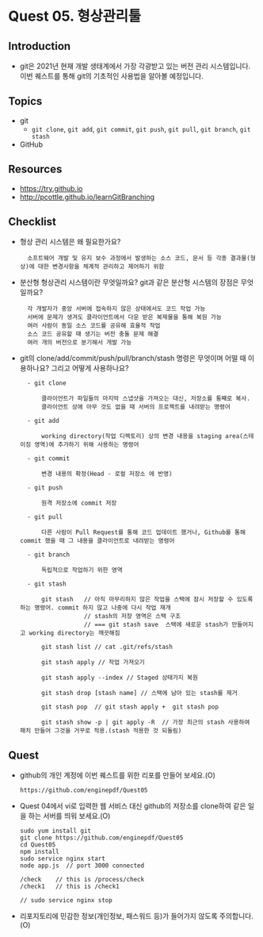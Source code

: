 # Quest 05. 형상관리툴

## Introduction
* git은 2021년 현재 개발 생태계에서 가장 각광받고 있는 버전 관리 시스템입니다. 이번 퀘스트를 통해 git의 기초적인 사용법을 알아볼 예정입니다.

## Topics
* git
  * `git clone`, `git add`, `git commit`, `git push`, `git pull`, `git branch`, `git stash`
* GitHub

## Resources
* https://try.github.io
* http://pcottle.github.io/learnGitBranching

## Checklist
* 형상 관리 시스템은 왜 필요한가요?

        소프트웨어 개발 및 유지 보수 과정에서 발생하는 소스 코드, 문서 등 각종 결과물(형상)에 대한 변경사항을 체계적 관리하고 제어하기 위함

* 분산형 형상관리 시스템이란 무엇일까요? git과 같은 분산형 시스템의 장점은 무엇일까요?

        각 개발자가 중앙 서버에 접속하지 않은 상태에서도 코드 작업 가능
        서버에 문제가 생겨도 클라이언트에서 다운 받은 복제물을 통해 복원 가능
        여러 사람이 동일 소스 코드를 공유해 효율적 작업
        소스 코드 공유할 때 생기는 버전 충돌 문제 해결
        여러 개의 버전으로 분기해서 개발 가능


* git의 clone/add/commit/push/pull/branch/stash 명령은 무엇이며 어떨 때 이용하나요? 그리고 어떻게 사용하나요?

        - git clone

            클라이언트가 파일들의 마지막 스냅샷을 가져오는 대신, 저장소를 통째로 복사. 
            클라이언트 상에 아무 것도 없을 때 서버의 프로젝트를 내려받는 명령어

        - git add 

            working directory(작업 디렉토리) 상의 변경 내용을 staging area(스테이징 영역)에 추가하기 위해 사용하는 명령어

        - git commit 

            변경 내용의 확정(Head - 로컬 저장소 에 반영)

        - git push

            원격 저장소에 commit 저장

        - git pull

            다른 사람이 Pull Request를 통해 코드 업데이트 했거나, Github를 통해 commit 했을 때 그 내용을 클라이언트로 내려받는 명령어

        - git branch

            독립적으로 작업하기 위한 영역

        - git stash

            git stash   // 아직 마무리하지 않은 작업을 스택에 잠시 저장할 수 있도록 하는 명령어. commit 하지 않고 나중에 다시 작업 재개
                        // stash의 저장 영역은 스택 구조
                        // === git stash save  스택에 새로운 stash가 만들어지고 working directory는 깨끗해짐

            git stash list // cat .git/refs/stash

            git stash apply // 작업 가져오기

            git stash apply --index // Staged 상태가지 복원

            git stash drop [stash name] // 스택에 남아 있는 stash를 제거

            git stash pop  // git stash apply +  git stash pop

            git stash show -p | git apply -R  // 가장 최근의 stash 사용하여 패치 만들어 그것을 거꾸로 적용.(stash 적용한 것 되돌림)

## Quest
* github의 개인 계정에 이번 퀘스트를 위한 리포를 만들어 보세요.(O)

      https://github.com/enginepdf/Quest05

* Quest 04에서 vi로 입력한 웹 서비스 대신 github의 저장소를 clone하여 같은 일을 하는 서버를 띄워 보세요.(O)

      sudo yum install git
      git clone https://github.com/enginepdf/Quest05
      cd Quest05
      npm install
      sudo service nginx start
      node app.js  // port 3000 connected

      /check    // this is /process/check
      /check1   // this is /check1

      // sudo service nginx stop

* 리포지토리에 민감한 정보(개인정보, 패스워드 등)가 들어가지 않도록 주의합니다.(O)

